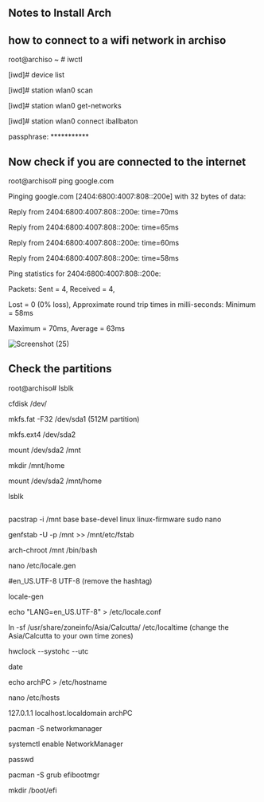## Notes to Install Arch

## how to connect to a wifi network in archiso

root@archiso ~ # iwctl

[iwd]# device list

[iwd]# station wlan0 scan

[iwd]# station wlan0 get-networks

[iwd]# station wlan0 connect iballbaton

passphrase: ***********

## Now check if you are connected to the internet

root@archiso# ping google.com

Pinging google.com [2404:6800:4007:808::200e] with 32 bytes of data:

Reply from 2404:6800:4007:808::200e: time=70ms

Reply from 2404:6800:4007:808::200e: time=65ms

Reply from 2404:6800:4007:808::200e: time=60ms

Reply from 2404:6800:4007:808::200e: time=58ms

Ping statistics for 2404:6800:4007:808::200e: 

Packets: Sent = 4, Received = 4, 

Lost = 0 (0% loss), Approximate round trip times in milli-seconds: Minimum = 58ms

Maximum = 70ms, Average = 63ms

![Screenshot (25)](https://user-images.githubusercontent.com/102450738/164955813-d23ae0f5-43c9-4c78-a20f-c9382cf06f63.png)

## Check the partitions

root@archiso# lsblk

cfdisk /dev/

mkfs.fat -F32 /dev/sda1 (512M partition)

mkfs.ext4 /dev/sda2

mount /dev/sda2 /mnt

mkdir /mnt/home

mount /dev/sda2 /mnt/home

lsblk

## 

pacstrap -i /mnt base base-devel linux linux-firmware sudo nano

genfstab -U -p /mnt >> /mnt/etc/fstab

arch-chroot /mnt /bin/bash

nano /etc/locale.gen 

#en_US.UTF-8 UTF-8 (remove the hashtag)

locale-gen

echo "LANG=en_US.UTF-8" > /etc/locale.conf

ln -sf /usr/share/zoneinfo/Asia/Calcutta/ /etc/localtime (change the Asia/Calcutta to your own time zones)

hwclock --systohc --utc

date

echo archPC > /etc/hostname

nano /etc/hosts

127.0.1.1 localhost.localdomain archPC

pacman -S networkmanager

systemctl enable NetworkManager

passwd

pacman -S grub efibootmgr

mkdir /boot/efi
